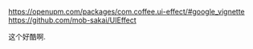 https://openupm.com/packages/com.coffee.ui-effect/#google_vignette
https://github.com/mob-sakai/UIEffect

这个好酷啊.
